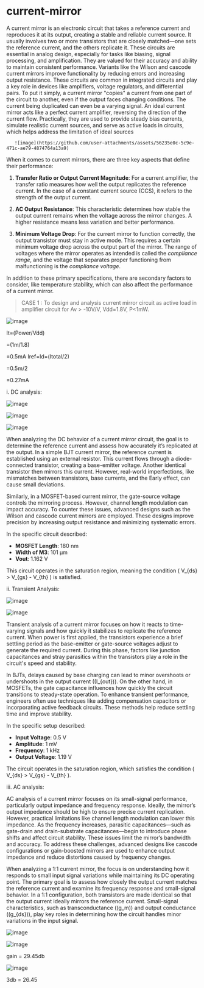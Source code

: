 # current-mirror

A current mirror is an electronic circuit that takes a reference current and reproduces it at its output, creating a stable and reliable current source. It usually involves two or more transistors that are closely matched—one sets the reference current, and the others replicate it. These circuits are essential in analog design, especially for tasks like biasing, signal processing, and amplification. They are valued for their accuracy and ability to maintain consistent performance. Variants like the Wilson and cascode current mirrors improve functionality by reducing errors and increasing output resistance. These circuits are common in integrated circuits and play a key role in devices like amplifiers, voltage regulators, and differential pairs.
To put it simply, a current mirror "copies" a current from one part of the circuit to another, even if the output faces changing conditions. The current being duplicated can even be a varying signal. An ideal current mirror acts like a perfect current amplifier, reversing the direction of the current flow. Practically, they are used to provide steady bias currents, simulate realistic current sources, and serve as active loads in circuits, which helps address the limitation of ideal sources

       ![image](https://github.com/user-attachments/assets/56235e0c-5c9e-471c-ae79-4874764a13a9)


When it comes to current mirrors, there are three key aspects that define their performance:

1. **Transfer Ratio or Output Current Magnitude**: For a current amplifier, the transfer ratio measures how well the output replicates the reference current. In the case of a constant current source (CCS), it refers to the strength of the output current.
   
2. **AC Output Resistance**: This characteristic determines how stable the output current remains when the voltage across the mirror changes. A higher resistance means less variation and better performance.
   
3. **Minimum Voltage Drop**: For the current mirror to function correctly, the output transistor must stay in active mode. This requires a certain minimum voltage drop across the output part of the mirror. The range of voltages where the mirror operates as intended is called the *compliance range*, and the voltage that separates proper functioning from malfunctioning is the *compliance voltage*.

In addition to these primary specifications, there are secondary factors to consider, like temperature stability, which can also affect the performance of a current mirror.


> CASE 1 : To design and analysis current mirror circuit as active load in amplifier circuit for Av > -10V/V, Vdd=1.8V, P<1mW.

![image](https://github.com/user-attachments/assets/ac94931f-a324-463a-b4b3-c1af4b640343)


It=(Power/Vdd)

=(1m/1.8)

=0.5mA
Iref=Id=(Itotal/2)

=0.5m/2

=0.27mA

i. DC analysis:

![image](https://github.com/user-attachments/assets/794c1fd5-abc8-4f63-89a1-8c78d9da28f5)

![image](https://github.com/user-attachments/assets/8ee48e68-e607-446d-8f0c-37fd868ef476)

![image](https://github.com/user-attachments/assets/155b22c3-2b41-4fe2-bdf0-f065c6c8642e)



When analyzing the DC behavior of a current mirror circuit, the goal is to determine the reference current and assess how accurately it’s replicated at the output. In a simple BJT current mirror, the reference current is established using an external resistor. This current flows through a diode-connected transistor, creating a base-emitter voltage. Another identical transistor then mirrors this current. However, real-world imperfections, like mismatches between transistors, base currents, and the Early effect, can cause small deviations.

Similarly, in a MOSFET-based current mirror, the gate-source voltage controls the mirroring process. However, channel length modulation can impact accuracy. To counter these issues, advanced designs such as the Wilson and cascode current mirrors are employed. These designs improve precision by increasing output resistance and minimizing systematic errors.

In the specific circuit described:
- **MOSFET Length**: 180 nm  
- **Width of M3**: 101 µm  
- **Vout**: 1.162 V  

This circuit operates in the saturation region, meaning the condition \( V_{ds} > V_{gs} - V_{th} \) is satisfied.


ii. Transient Analysis:

![image](https://github.com/user-attachments/assets/b9cc4ad7-6c26-4e33-be80-0928dbd31f0b)

![image](https://github.com/user-attachments/assets/2ff346f6-9d6f-4e50-a689-374bc4bafff0)



Transient analysis of a current mirror focuses on how it reacts to time-varying signals and how quickly it stabilizes to replicate the reference current. When power is first applied, the transistors experience a brief settling period as the base-emitter or gate-source voltages adjust to generate the required current. During this phase, factors like junction capacitances and stray parasitics within the transistors play a role in the circuit's speed and stability.

In BJTs, delays caused by base charging can lead to minor overshoots or undershoots in the output current (\(I_{out}\)). On the other hand, in MOSFETs, the gate capacitance influences how quickly the circuit transitions to steady-state operation. To enhance transient performance, engineers often use techniques like adding compensation capacitors or incorporating active feedback circuits. These methods help reduce settling time and improve stability.

In the specific setup described:
- **Input Voltage**: 0.5 V  
- **Amplitude**: 1 mV  
- **Frequency**: 1 kHz  
- **Output Voltage**: 1.19 V  

The circuit operates in the saturation region, which satisfies the condition \( V_{ds} > V_{gs} - V_{th} \).

iii. AC analysis:



AC analysis of a current mirror focuses on its small-signal performance, particularly output impedance and frequency response. Ideally, the mirror’s output impedance should be high to ensure precise current replication. However, practical limitations like channel length modulation can lower this impedance. As the frequency increases, parasitic capacitances—such as gate-drain and drain-substrate capacitances—begin to introduce phase shifts and affect circuit stability. These issues limit the mirror’s bandwidth and accuracy. To address these challenges, advanced designs like cascode configurations or gain-boosted mirrors are used to enhance output impedance and reduce distortions caused by frequency changes.

When analyzing a 1:1 current mirror, the focus is on understanding how it responds to small input signal variations while maintaining its DC operating point. The primary goal is to assess how closely the output current matches the reference current and examine its frequency response and small-signal behavior. In a 1:1 configuration, both transistors are made identical so that the output current ideally mirrors the reference current. Small-signal characteristics, such as transconductance (\(g_m\)) and output conductance (\(g_{ds}\)), play key roles in determining how the circuit handles minor variations in the input signal.


![image](https://github.com/user-attachments/assets/ece7536b-86b6-469c-a1bd-7d0c8117f334)

![image](https://github.com/user-attachments/assets/12943ded-64df-42db-adac-05ff508179df)

gain = 29.45db

![image](https://github.com/user-attachments/assets/acd16c3e-d0e3-45dc-8071-e33601226eca)

3db = 26.45
